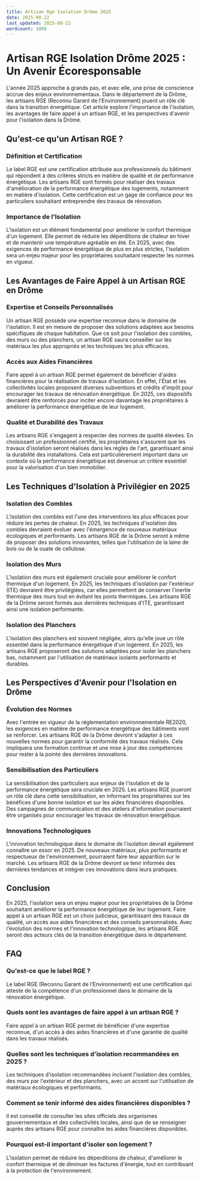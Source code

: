 ```yaml
---
title: Artisan Rge Isolation Drôme 2025
date: 2025-08-22
last_updated: 2025-08-22
wordcount: 1000
---
```


# Artisan RGE Isolation Drôme 2025 : Un Avenir Écoresponsable

L'année 2025 approche à grands pas, et avec elle, une prise de conscience accrue des enjeux environnementaux. Dans le département de la Drôme, les artisans RGE (Reconnu Garant de l’Environnement) jouent un rôle clé dans la transition énergétique. Cet article explore l'importance de l'isolation, les avantages de faire appel à un artisan RGE, et les perspectives d'avenir pour l'isolation dans la Drôme.

## Qu'est-ce qu'un Artisan RGE ?

### Définition et Certification

Le label RGE est une certification attribuée aux professionnels du bâtiment qui répondent à des critères stricts en matière de qualité et de performance énergétique. Les artisans RGE sont formés pour réaliser des travaux d'amélioration de la performance énergétique des logements, notamment en matière d'isolation. Cette certification est un gage de confiance pour les particuliers souhaitant entreprendre des travaux de rénovation.

### Importance de l'Isolation

L'isolation est un élément fondamental pour améliorer le confort thermique d'un logement. Elle permet de réduire les déperditions de chaleur en hiver et de maintenir une température agréable en été. En 2025, avec des exigences de performance énergétique de plus en plus strictes, l'isolation sera un enjeu majeur pour les propriétaires souhaitant respecter les normes en vigueur.

## Les Avantages de Faire Appel à un Artisan RGE en Drôme

### Expertise et Conseils Personnalisés

Un artisan RGE possède une expertise reconnue dans le domaine de l'isolation. Il est en mesure de proposer des solutions adaptées aux besoins spécifiques de chaque habitation. Que ce soit pour l'isolation des combles, des murs ou des planchers, un artisan RGE saura conseiller sur les matériaux les plus appropriés et les techniques les plus efficaces.

### Accès aux Aides Financières

Faire appel à un artisan RGE permet également de bénéficier d'aides financières pour la réalisation de travaux d'isolation. En effet, l'État et les collectivités locales proposent diverses subventions et crédits d'impôt pour encourager les travaux de rénovation énergétique. En 2025, ces dispositifs devraient être renforcés pour inciter encore davantage les propriétaires à améliorer la performance énergétique de leur logement.

### Qualité et Durabilité des Travaux

Les artisans RGE s'engagent à respecter des normes de qualité élevées. En choisissant un professionnel certifié, les propriétaires s'assurent que les travaux d'isolation seront réalisés dans les règles de l'art, garantissant ainsi la durabilité des installations. Cela est particulièrement important dans un contexte où la performance énergétique est devenue un critère essentiel pour la valorisation d'un bien immobilier.

## Les Techniques d'Isolation à Privilégier en 2025

### Isolation des Combles

L'isolation des combles est l'une des interventions les plus efficaces pour réduire les pertes de chaleur. En 2025, les techniques d'isolation des combles devraient évoluer avec l'émergence de nouveaux matériaux écologiques et performants. Les artisans RGE de la Drôme seront à même de proposer des solutions innovantes, telles que l'utilisation de la laine de bois ou de la ouate de cellulose.

### Isolation des Murs

L'isolation des murs est également cruciale pour améliorer le confort thermique d'un logement. En 2025, les techniques d'isolation par l'extérieur (ITE) devraient être privilégiées, car elles permettent de conserver l'inertie thermique des murs tout en évitant les ponts thermiques. Les artisans RGE de la Drôme seront formés aux dernières techniques d'ITE, garantissant ainsi une isolation performante.

### Isolation des Planchers

L'isolation des planchers est souvent négligée, alors qu'elle joue un rôle essentiel dans la performance énergétique d'un logement. En 2025, les artisans RGE proposeront des solutions adaptées pour isoler les planchers bas, notamment par l'utilisation de matériaux isolants performants et durables.

## Les Perspectives d'Avenir pour l'Isolation en Drôme

### Évolution des Normes

Avec l'entrée en vigueur de la réglementation environnementale RE2020, les exigences en matière de performance énergétique des bâtiments vont se renforcer. Les artisans RGE de la Drôme devront s'adapter à ces nouvelles normes pour garantir la conformité des travaux réalisés. Cela impliquera une formation continue et une mise à jour des compétences pour rester à la pointe des dernières innovations.

### Sensibilisation des Particuliers

La sensibilisation des particuliers aux enjeux de l'isolation et de la performance énergétique sera cruciale en 2025. Les artisans RGE joueront un rôle clé dans cette sensibilisation, en informant les propriétaires sur les bénéfices d'une bonne isolation et sur les aides financières disponibles. Des campagnes de communication et des ateliers d'information pourraient être organisés pour encourager les travaux de rénovation énergétique.

### Innovations Technologiques

L'innovation technologique dans le domaine de l'isolation devrait également connaître un essor en 2025. De nouveaux matériaux, plus performants et respectueux de l'environnement, pourraient faire leur apparition sur le marché. Les artisans RGE de la Drôme devront se tenir informés des dernières tendances et intégrer ces innovations dans leurs pratiques.

## Conclusion

En 2025, l'isolation sera un enjeu majeur pour les propriétaires de la Drôme souhaitant améliorer la performance énergétique de leur logement. Faire appel à un artisan RGE est un choix judicieux, garantissant des travaux de qualité, un accès aux aides financières et des conseils personnalisés. Avec l'évolution des normes et l'innovation technologique, les artisans RGE seront des acteurs clés de la transition énergétique dans le département.

## FAQ

### Qu'est-ce que le label RGE ?

Le label RGE (Reconnu Garant de l’Environnement) est une certification qui atteste de la compétence d'un professionnel dans le domaine de la rénovation énergétique.

### Quels sont les avantages de faire appel à un artisan RGE ?

Faire appel à un artisan RGE permet de bénéficier d'une expertise reconnue, d'un accès à des aides financières et d'une garantie de qualité dans les travaux réalisés.

### Quelles sont les techniques d'isolation recommandées en 2025 ?

Les techniques d'isolation recommandées incluent l'isolation des combles, des murs par l'extérieur et des planchers, avec un accent sur l'utilisation de matériaux écologiques et performants.

### Comment se tenir informé des aides financières disponibles ?

Il est conseillé de consulter les sites officiels des organismes gouvernementaux et des collectivités locales, ainsi que de se renseigner auprès des artisans RGE pour connaître les aides financières disponibles.

### Pourquoi est-il important d'isoler son logement ?

L'isolation permet de réduire les déperditions de chaleur, d'améliorer le confort thermique et de diminuer les factures d'énergie, tout en contribuant à la protection de l'environnement.